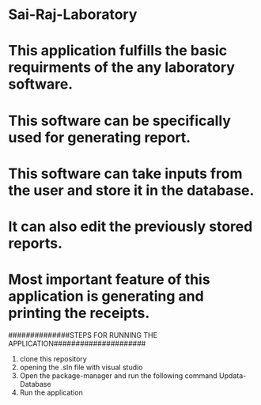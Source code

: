 # Sai-Raj-Laboratory
# This application fulfills the basic requirments of the any laboratory software. 
# This software can be specifically used for generating report.
# This software can take inputs from the user and store it in the database.
# It can also edit the previously stored reports.
# Most important feature of this application is generating and printing the receipts.

##############STEPS FOR RUNNING THE APPLICATION#####################

1. clone this repository
2. opening the .sln file with visual studio
3. Open the package-manager and run the following command
   Updata-Database
4. Run the application 
